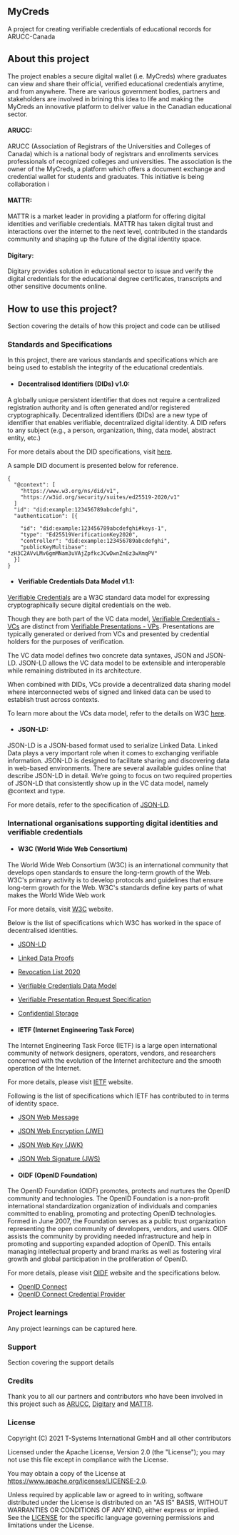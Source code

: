 ## MyCreds
A project for creating verifiable credentials of educational records for ARUCC-Canada

## About this project
The project enables a secure digital wallet (i.e. MyCreds) where graduates can view and share their official, verified educational credentials anytime, and from anywhere. 
There are various government bodies, partners and stakeholders are involved in brining this idea to life and making the MyCreds an innovative platform to deliver value in the Canadian educational sector. 

#### ARUCC: 
ARUCC (Association of Registrars of the Universities and Colleges of Canada) which is a national body of registrars and enrollments services professionals of recognized colleges and universities. The association is the owner of the MyCreds, a platform which offers a document exchange and credential wallet for students and graduates. This initiative is being collaboration i

#### MATTR: 
MATTR is a market leader in providing a platform for offering digital identities and verifiable credentials. MATTR has taken digital trust and interactions over the internet to the next level, contributed in the standards community and shaping up the future of the digital identity space.   

#### Digitary:
Digitary provides solution in educational sector to issue and verify the digital credentials for the educational degree certificates, transcripts and other sensitive documents online. 

## How to use this project?
Section covering the details of how this project and code can be utilised 

### Standards and Specifications 
In this project, there are various standards and specifications which are being used to establish the integrity of the educational credentials.  

- #### Decentralised Identifiers (DIDs) v1.0: 
A globally unique persistent identifier that does not require a centralized registration authority and is often generated and/or registered cryptographically. Decentralized identifiers (DIDs) are a new type of identifier that enables verifiable, decentralized digital identity. A DID refers to any subject (e.g., a person, organization, thing, data model, abstract entity, etc.)

For more details about the DID specifications, visit [here](https://www.w3.org/TR/2022/REC-did-core-20220719/).

A sample DID document is presented below for reference.

```
{
  "@context": [
    "https://www.w3.org/ns/did/v1",
    "https://w3id.org/security/suites/ed25519-2020/v1"
  ]
  "id": "did:example:123456789abcdefghi",
  "authentication": [{
    
    "id": "did:example:123456789abcdefghi#keys-1",
    "type": "Ed25519VerificationKey2020",
    "controller": "did:example:123456789abcdefghi",
    "publicKeyMultibase": "zH3C2AVvLMv6gmMNam3uVAjZpfkcJCwDwnZn6z3wXmqPV"
  }]
}
```

- #### Verifiable Credentials Data Model v1.1: 

[Verifiable Credentials](https://www.w3.org/TR/vc-data-model/) are a W3C standard data model for expressing cryptographically secure digital credentials on the web.

Though they are both part of the VC data model, [Verifiable Credentials - VCs](https://www.w3.org/TR/vc-data-model/#credentials) are distinct from [Verifiable Presentations - VPs](w3.org/TR/vc-data-model/#presentations). Presentations are typically generated or derived from VCs and presented by credential holders for the purposes of verification.

The VC data model defines two concrete data syntaxes, JSON and JSON-LD. JSON-LD allows the VC data model to be extensible and interoperable while remaining distributed in its architecture.

When combined with DIDs, VCs provide a decentralized data sharing model where interconnected webs of signed and linked data can be used to establish trust across contexts.

To learn more about the VCs data model, refer to the details on W3C [here](https://www.w3.org/TR/vc-data-model/).

- #### JSON-LD:
JSON-LD is a JSON-based format used to serialize Linked Data. Linked Data plays a very important role when it comes to exchanging verifiable information. JSON-LD is designed to facilitate sharing and discovering data in web-based environments. There are several available guides online that describe JSON-LD in detail. We’re going to focus on two required properties of JSON-LD that consistently show up in the VC data model, namely @context and type. 

For more details, refer to the specification of [JSON-LD](https://www.w3.org/TR/json-ld11/). 

### International organisations supporting digital identities and verifiable credentials  

- #### W3C (World Wide Web Consortium)
The World Wide Web Consortium (W3C) is an international community that develops open standards to ensure the long-term growth of the Web. W3C's primary activity is to develop protocols and guidelines that ensure long-term growth for the Web. W3C's standards define key parts of what makes the World Wide Web work

For more details, visit [W3C](https://www.w3.org/) website. 

Below is the list of specifications which W3C has worked in the space of decentralised identities. 

  - [JSON-LD](https://www.w3.org/TR/json-ld/)
  - [Linked Data Proofs](https://w3c-ccg.github.io/data-integrity-spec/)
  - [Revocation List 2020](https://w3c-ccg.github.io/vc-status-rl-2020/)
  - [Verifiable Credentials Data Model](https://www.w3.org/TR/vc-data-model/)
  - [Verifiable Presentation Request Specification](https://w3c-ccg.github.io/vp-request-spec/)
  - [Confidential Storage](https://identity.foundation/confidential-storage/)


- #### IETF (Internet Engineering Task Force) 
The Internet Engineering Task Force (IETF) is a large open international community of network designers, operators, vendors, and researchers concerned with the evolution of the Internet architecture and the smooth operation of the Internet.

For more details, please visit [IETF](https://www.ietf.org/) website.  

Following is the list of specifications which IETF has contributed to in terms of identity space.

- [JSON Web Message](https://datatracker.ietf.org/doc/html/draft-looker-jwm-01)
- [JSON Web Encryption (JWE)](https://datatracker.ietf.org/doc/html/rfc7516)
- [JSON Web Key (JWK)](https://datatracker.ietf.org/doc/html/rfc7517)
- [JSON Web Signature (JWS)](https://datatracker.ietf.org/doc/html/rfc7515)


- #### OIDF (OpenID Foundation)
The OpenID Foundation (OIDF) promotes, protects and nurtures the OpenID community and technologies. The OpenID Foundation is a non-profit international standardization organization of individuals and companies committed to enabling, promoting and protecting OpenID technologies. Formed in June 2007, the Foundation serves as a public trust organization representing the open community of developers, vendors, and users. OIDF assists the community by providing needed infrastructure and help in promoting and supporting expanded adoption of OpenID. This entails managing intellectual property and brand marks as well as fostering viral growth and global participation in the proliferation of OpenID.

For more details, please visit [OIDF](https://openid.net/foundation/) website and the specifications below. 

- [OpenID Connect](https://openid.net/connect/)
- [OpenID Connect Credential Provider](https://mattrglobal.github.io/oidc-client-bound-assertions-spec/v0.1/)


### Project learnings 
Any project learnings can be captured here. 


### Support 
Section covering the support details 


### Credits
Thank you to all our partners and contributors who have been involved in this project such as [ARUCC](https://arucc.ca/en/), [Digitary](https://www.digitary.net/) and [MATTR](https://mattr.global/). 

### License
Copyright (C) 2021 T-Systems International GmbH and all other contributors

Licensed under the Apache License, Version 2.0 (the "License"); you may not use this file except in compliance with the License.

You may obtain a copy of the License at https://www.apache.org/licenses/LICENSE-2.0.

Unless required by applicable law or agreed to in writing, software distributed under the License is distributed on an "AS IS" BASIS, WITHOUT WARRANTIES OR CONDITIONS OF ANY KIND, either express or implied. See the [LICENSE]() for the specific language governing permissions and limitations under the License.
